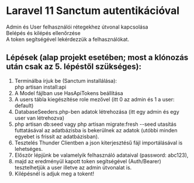 # Laravel 11 Sanctum autentikációval
Admin és User felhasználói rétegekhez útvonal kapcsolása  
Belépés és kilépés ellenőrzése  
A token segítségével lekérdezzük a felhasználókat.  

## Lépések (alap projekt esetében; most a klónozás után csak az 5. lépéstől szükséges):
1. Terminálba írjuk be (Sanctum installálása):  
php artisan install:api  
2. A Model fájlban use HasApiTokens beállítása
3. A users tábla kiegészítése role mezővel (itt 0 az admin és 1 a user: default)
4. DatabaseSeeders.php-ben adatok létrehozása (itt egy admin és egy user van létrehozva)
5. php artisan db:seed vagy php artisan migrate:fresh --seed utasítás futtatásával az adatbázisba is bekerülnek az adatok (utóbbi minden egyebet is frissít az adatbázisban).
6. Tesztelés Thunder Clientben a json kiterjesztésű fájl importálásával is lehetséges.
7. Először lépjünk be valamelyik felhasználó adataival (password: abc123),  
8. majd az eredményül kapott token segítségével (Auth/Bearer) tesztelhetjük a user illetve az admin útvonalat is.
9. Kilépésnél is adjuk meg a tokent!
